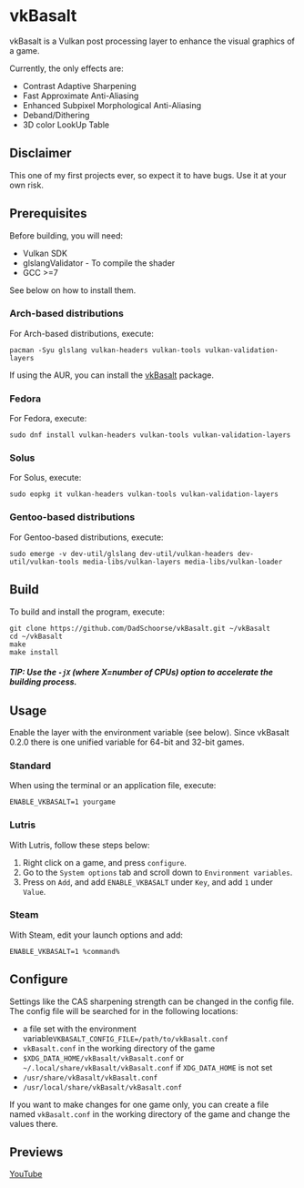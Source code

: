 # vkBasalt
vkBasalt is a Vulkan post processing layer to enhance the visual graphics of a game.

Currently, the only effects are:
- Contrast Adaptive Sharpening 
- Fast Approximate Anti-Aliasing
- Enhanced Subpixel Morphological Anti-Aliasing
- Deband/Dithering
- 3D color LookUp Table

## Disclaimer
This one of my first projects ever, so expect it to have bugs. Use it at your own risk.

## Prerequisites
Before building, you will need:
- Vulkan SDK
- glslangValidator - To compile the shader
- GCC >=7

See below on how to install them.

### Arch-based distributions
For Arch-based distributions, execute:
```
pacman -Syu glslang vulkan-headers vulkan-tools vulkan-validation-layers
```
If using the AUR, you can install the [vkBasalt](https://aur.archlinux.org/packages/?O=0&K=vkbasalt) package.
### Fedora
For Fedora, execute:
```
sudo dnf install vulkan-headers vulkan-tools vulkan-validation-layers
```
### Solus
For Solus, execute:
```
sudo eopkg it vulkan-headers vulkan-tools vulkan-validation-layers
```
### Gentoo-based distributions
For Gentoo-based distributions, execute:
```
sudo emerge -v dev-util/glslang dev-util/vulkan-headers dev-util/vulkan-tools media-libs/vulkan-layers media-libs/vulkan-loader
```
## Build
To build and install the program, execute:
```
git clone https://github.com/DadSchoorse/vkBasalt.git ~/vkBasalt
cd ~/vkBasalt
make
make install
```
##### TIP: Use the `-jX` (where X=number of CPUs) option to accelerate the building process.

## Usage
Enable the layer with the environment variable (see below). Since vkBasalt 0.2.0 there is one unified variable for 64-bit and 32-bit games.

### Standard
When using the terminal or an application file, execute:
```
ENABLE_VKBASALT=1 yourgame
```

### Lutris
With Lutris, follow these steps below:
1. Right click on a game, and press `configure`.
2. Go to the `System options` tab and scroll down to `Environment variables`.
3. Press on `Add`, and add `ENABLE_VKBASALT` under `Key`, and add `1` under `Value`.

### Steam
With Steam, edit your launch options and add:
```
ENABLE_VKBASALT=1 %command% 
```

## Configure

Settings like the CAS sharpening strength can be changed in the config file.
The config file will be searched for in the following locations:
* a file set with the environment variable`VKBASALT_CONFIG_FILE=/path/to/vkBasalt.conf`
* `vkBasalt.conf` in the working directory of the game
* `$XDG_DATA_HOME/vkBasalt/vkBasalt.conf` or `~/.local/share/vkBasalt/vkBasalt.conf` if `XDG_DATA_HOME` is not set
* `/usr/share/vkBasalt/vkBasalt.conf`
* `/usr/local/share/vkBasalt/vkBasalt.conf`

If you want to make changes for one game only, you can create a file named `vkBasalt.conf` in the working directory of the game and change the values there.

## Previews
[YouTube](https://www.youtube.com/watch?v=hSlaGkbTRi8)
